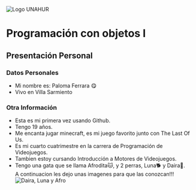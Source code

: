 ![Logo UNAHUR](./UNAHUR.png)

# Programación con objetos I
## Presentación Personal

### Datos Personales
- Mi nombre es: Paloma Ferrara 😋
- Vivo en Villa Sarmiento


### Otra Información
- Esta es mi primera vez usando Github.
- Tengo 19 años.
- Me encanta jugar minecraft, es mi juego favorito junto con The Last Of Us.
- Es mi cuarto cuatrimestre en la carrera de Programación de Videojuegos.
- Tambien estoy cursando Introducción a Motores de Videojuegos.
- Tengo una gata que se llama Afrodita🐱, y 2 perras, Luna🐕 y Daira🐶.  
A continuacion les dejo unas imagenes para que las conozcan!!!
![Daira, Luna y Afro](https://github.com/user-attachments/assets/e2421bd5-fa53-4118-8d20-d218bc7f61f0)
